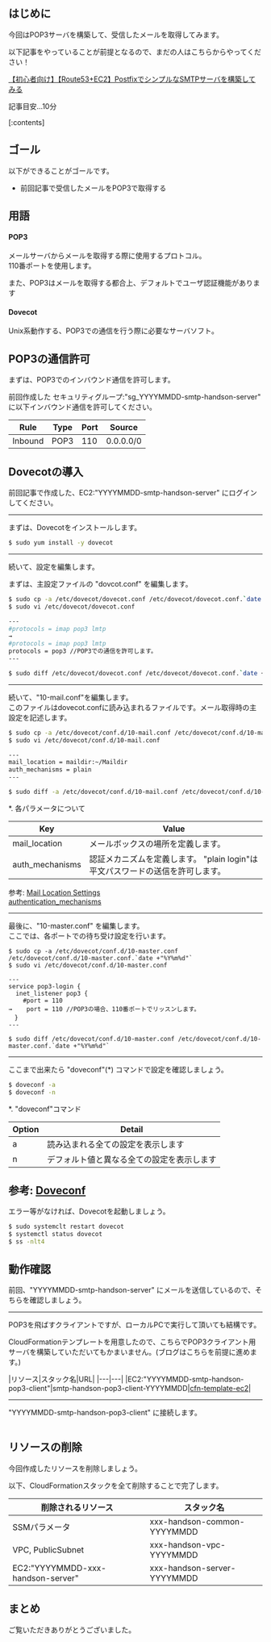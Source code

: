 ## はじめに

今回はPOP3サーバを構築して、受信したメールを取得してみます。

以下記事をやっていることが前提となるので、まだの人はこちらからやってください！

[【初心者向け】【Route53+EC2】PostfixでシンプルなSMTPサーバを構築してみる](https://blog.serverworks.co.jp/build-smtp-server)

記事目安...10分

[:contents]

## ゴール

以下ができることがゴールです。

- 前回記事で受信したメールをPOP3で取得する

## 用語

#### POP3
メールサーバからメールを取得する際に使用するプロトコル。  
110番ポートを使用します。

また、POP3はメールを取得する都合上、デフォルトでユーザ認証機能があります

#### Dovecot
Unix系動作する、POP3での通信を行う際に必要なサーバソフト。

## POP3の通信許可

まずは、POP3でのインバウンド通信を許可します。

前回作成した セキュリティグループ:"sg_YYYYMMDD-smtp-handson-server" に以下インバウンド通信を許可してください。

|Rule|Type|Port|Source|
|---|---|---|---|
|Inbound|POP3|110|0.0.0.0/0|

## Dovecotの導入

前回記事で作成した、EC2:"YYYYMMDD-smtp-handson-server" にログインしてください。

---

まずは、Dovecotをインストールします。

```bash
$ sudo yum install -y dovecot
```

---

続いて、設定を編集します。

まずは、主設定ファイルの "dovcot.conf" を編集します。

```bash
$ sudo cp -a /etc/dovecot/dovecot.conf /etc/dovecot/dovecot.conf.`date +"%Y%m%d"`
$ sudo vi /etc/dovecot/dovecot.conf

---
#protocols = imap pop3 lmtp
→
#protocols = imap pop3 lmtp
protocols = pop3 //POP3での通信を許可します。
---

$ sudo diff /etc/dovecot/dovecot.conf /etc/dovecot/dovecot.conf.`date +"%Y%m%d"`
```

---

続いて、"10-mail.conf"を編集します。  
このファイルはdovecot.confに読み込まれるファイルです。メール取得時の主設定を記述します。

```bash
$ sudo cp -a /etc/dovecot/conf.d/10-mail.conf /etc/dovecot/conf.d/10-mail.conf.`date +"%Y%m%d"`
$ sudo vi /etc/dovecot/conf.d/10-mail.conf

---
mail_location = maildir:~/Maildir
auth_mechanisms = plain
---

$ sudo diff -a /etc/dovecot/conf.d/10-mail.conf /etc/dovecot/conf.d/10-mail.conf.`date +"%Y%m%d"`
```

*. 各パラメータについて

|Key|Value|
|---|---|
|mail_location|メールボックスの場所を定義します。|
|auth_mechanisms|認証メカニズムを定義します。  "plain login"は平文パスワードの送信を許可します。|

参考: [Mail Location Settings](https://doc.dovecot.org/configuration_manual/mail_location/)  
[authentication_mechanisms](https://doc.dovecot.org/configuration_manual/authentication/authentication_mechanisms/)

---
最後に、"10-master.conf" を編集します。  
ここでは、各ポートでの待ち受け設定を行います。

```
$ sudo cp -a /etc/dovecot/conf.d/10-master.conf /etc/dovecot/conf.d/10-master.conf.`date +"%Y%m%d"`
$ sudo vi /etc/dovecot/conf.d/10-master.conf

---
service pop3-login {
  inet_listener pop3 {
    #port = 110
→    port = 110 //POP3の場合、110番ポートでリッスンします。
　}
---

$ sudo diff /etc/dovecot/conf.d/10-master.conf /etc/dovecot/conf.d/10-master.conf.`date +"%Y%m%d"`
```

---

ここまで出来たら "doveconf"(*) コマンドで設定を確認しましょう。

```bash
$ doveconf -a
$ doveconf -n
```

*. "doveconf"コマンド

|Option|Detail|
|---|---|
|a|読み込まれる全ての設定を表示します|
|n|デフォルト値と異なる全ての設定を表示します|

参考: [Doveconf](https://wiki.dovecot.org/Tools/Doveconf)
---

エラー等がなければ、Dovecotを起動しましょう。

```bash
$ sudo systemclt restart dovecot
$ systemctl status dovecot
$ ss -nlt4

```

## 動作確認

前回、"YYYYMMDD-smtp-handson-server" にメールを送信しているので、そちらを確認しましょう。

---

POP3を飛ばすクライアントですが、ローカルPCで実行して頂いても結構です。

CloudFormationテンプレートを用意したので、こちらでPOP3クライアント用サーバを構築していただいてもかまいません。(ブログはこちらを前提に進めます。)

|リソース|スタック名|URL|
|---|---|
|EC2:"YYYYMMDD-smtp-handson-pop3-client"|smtp-handson-pop3-client-YYYYMMDD|[cfn-template-ec2]()|

---

"YYYYMMDD-smtp-handson-pop3-client" に接続します。

```bash

```
## リソースの削除

今回作成したリソースを削除しましょう。

以下、CloudFormationスタックを全て削除することで完了します。

|削除されるリソース|スタック名|
|---|---|
|SSMパラメータ|xxx-handson-common-YYYYMMDD|
|VPC, PublicSubnet|xxx-handson-vpc-YYYYMMDD|
|EC2:"YYYYMMDD-xxx-handson-server"|xxx-handson-server-YYYYMMDD|

## まとめ

ご覧いただきありがとうございました。
